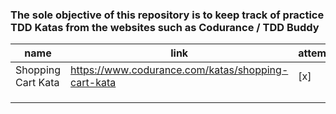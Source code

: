 
### The sole objective of this repository is to keep track of practice TDD Katas from the websites such as Codurance / TDD Buddy


 name | link | attempt | comments |
|------|------|---------|----------|
| Shopping Cart Kata |https://www.codurance.com/katas/shopping-cart-kata | [x] | |
| | | | |
| | | | |
| | | | |